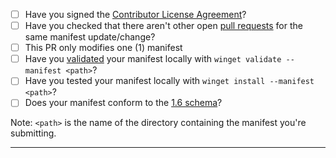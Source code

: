 - [ ] Have you signed the [Contributor License Agreement](https://cla.opensource.microsoft.com/microsoft/winget-pkgs)?
- [ ] Have you checked that there aren't other open [pull requests](https://github.com/microsoft/winget-pkgs/pulls) for the same manifest update/change?
- [ ] This PR only modifies one (1) manifest
- [ ] Have you [validated](https://github.com/microsoft/winget-pkgs/blob/master/AUTHORING_MANIFESTS.md#validation) your manifest locally with `winget validate --manifest <path>`?
- [ ] Have you tested your manifest locally with `winget install --manifest <path>`?
- [ ] Does your manifest conform to the [1.6 schema](https://github.com/microsoft/winget-pkgs/tree/master/doc/manifest/schema/1.6.0)?

Note: `<path>` is the name of the directory containing the manifest you're submitting.

---
